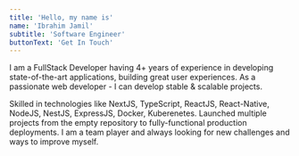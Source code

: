 ```yaml
---
title: 'Hello, my name is'
name: 'Ibrahim Jamil'
subtitle: 'Software Engineer'
buttonText: 'Get In Touch'
---
```


I am a FullStack Developer having 4+ years of experience in developing state-of-the-art applications, building great user experiences. As a passionate web developer - I can develop stable & scalable projects.

Skilled in technologies like NextJS, TypeScript, ReactJS, React-Native, NodeJS, NestJS, ExpressJS, Docker, Kuberenetes. Launched multiple projects from the empty repository to fully-functional production deployments. I am a team player and always looking for new challenges and ways to improve myself.
